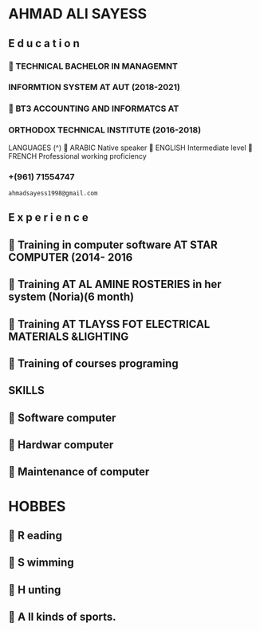 # AHMAD ALI SAYESS

## E d u c a t i o n

###  TECHNICAL BACHELOR IN MANAGEMNT

### INFORMTION SYSTEM AT AUT (2018-2021)

###  BT3 ACCOUNTING AND INFORMATCS AT

### ORTHODOX TECHNICAL INSTITUTE (2016-2018)

LANGUAGES (^)
 ARABIC Native speaker
 ENGLISH Intermediate
level
 FRENCH Professional
working proficiency

### +(961) 71554747

```
ahmadsayess1998@gmail.com
```
## E x p e r i e n c e

##  Training in computer software AT STAR COMPUTER (2014- 2016

##  Training AT AL AMINE ROSTERIES in her system (Noria)(6 month)

##  Training AT TLAYSS FOT ELECTRICAL MATERIALS &LIGHTING

##  Training of courses programing

## SKILLS

##  Software computer

##  Hardwar computer

##  Maintenance of computer

# HOBBES

##  R eading

##  S wimming

##  H unting

##  A ll kinds of sports.


